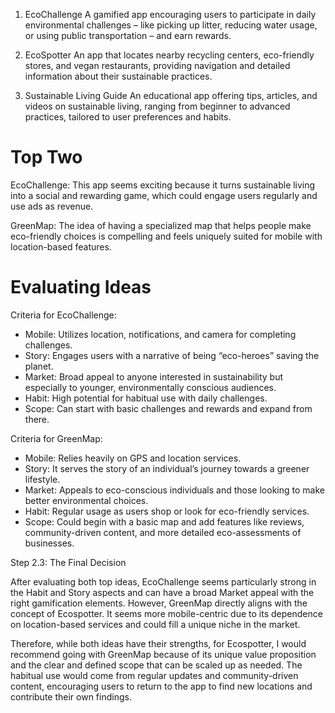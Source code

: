 1. EcoChallenge
A gamified app encouraging users to participate in daily environmental challenges – like picking up litter, reducing water usage, or using public transportation – and earn rewards.

2. EcoSpotter
An app that locates nearby recycling centers, eco-friendly stores, and vegan restaurants, providing navigation and detailed information about their sustainable practices.

3. Sustainable Living Guide
An educational app offering tips, articles, and videos on sustainable living, ranging from beginner to advanced practices, tailored to user preferences and habits.

# Top Two

EcoChallenge: This app seems exciting because it turns sustainable living into a social and rewarding game, which could engage users regularly and use ads as revenue.

GreenMap: The idea of having a specialized map that helps people make eco-friendly choices is compelling and feels uniquely suited for mobile with location-based features.

# Evaluating Ideas
Criteria for EcoChallenge:

* Mobile: Utilizes location, notifications, and camera for completing challenges.
* Story: Engages users with a narrative of being “eco-heroes” saving the planet.
* Market: Broad appeal to anyone interested in sustainability but especially to younger, environmentally conscious audiences.
* Habit: High potential for habitual use with daily challenges.
* Scope: Can start with basic challenges and rewards and expand from there.


Criteria for GreenMap:

* Mobile: Relies heavily on GPS and location services.
* Story: It serves the story of an individual’s journey towards a greener lifestyle.
* Market: Appeals to eco-conscious individuals and those looking to make better environmental choices.
* Habit: Regular usage as users shop or look for eco-friendly services.
* Scope: Could begin with a basic map and add features like reviews, community-driven content, and more detailed eco-assessments of businesses.


Step 2.3: The Final Decision

After evaluating both top ideas, EcoChallenge seems particularly strong in the Habit and Story aspects and can have a broad Market appeal with the right gamification elements. However, GreenMap directly aligns with the concept of Ecospotter. It seems more mobile-centric due to its dependence on location-based services and could fill a unique niche in the market.

Therefore, while both ideas have their strengths, for Ecospotter, I would recommend going with GreenMap because of its unique value proposition and the clear and defined scope that can be scaled up as needed. The habitual use would come from regular updates and community-driven content, encouraging users to return to the app to find new locations and contribute their own findings.